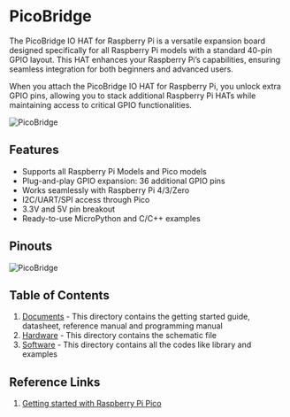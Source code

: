 # PicoBridge
The PicoBridge IO HAT for Raspberry Pi is a versatile expansion board designed specifically for all Raspberry Pi models with a standard 40-pin GPIO layout. This HAT enhances your Raspberry Pi’s capabilities, ensuring seamless integration for both beginners and advanced users.

When you attach the PicoBridge IO HAT for Raspberry Pi, you unlock extra GPIO pins, allowing you to stack additional Raspberry Pi HATs while maintaining access to critical GPIO functionalities.

![PicoBridge](https://i.kickstarter.com/assets/047/670/318/c464fbb16af182c567a853d330eaa79b_original.gif?fit=scale-down&origin=ugc&q=92&v=1735311096&width=680&sig=olW%2BYEkkT3XGZXfkJC1RrLyfywQN20ak%2FLSO00aLqzw%3D)

## Features
- Supports all Raspberry Pi Models and Pico models
- Plug-and-play GPIO expansion: 36 additional GPIO pins
- Works seamlessly with Raspberry Pi 4/3/Zero
- I2C/UART/SPI access through Pico
- 3.3V and 5V pin breakout
- Ready-to-use MicroPython and C/C++ examples

## Pinouts
![PicoBridge](https://i.kickstarter.com/assets/047/695/452/5f77c32a31586c44cb9124fe3570bce1_original.jpg?fit=scale-down&origin=ugc&q=92&v=1735637054&width=680&sig=BKJVV8NlnJU7AFjRV4QQQWdmbDFJ2Jc3RURfbacOdzg%3D)

## Table of Contents
1. [Documents](Documents/) - This directory contains the getting started guide, datasheet, reference manual and programming manual
2. [Hardware](Hardware/) - This directory contains the schematic file
3. [Software](Software/) - This directory contains all the codes like library and examples

## Reference Links
1. [Getting started with Raspberry Pi Pico](https://files.waveshare.com/wiki/common/Getting-started-with-pico-2.pdf)

